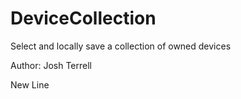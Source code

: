 DeviceCollection
================

Select and locally save a collection of owned devices

Author: Josh Terrell

New Line

